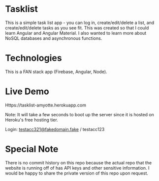# Tasklist
This is a simple task list app - you can log in, create/edit/delete a list, and create/edit/delete tasks as you see fit. This was created so that I could learn Angular and Angular Material. I also wanted to learn more about NoSQL databases and asynchronous functions.

# Technologies
This is a FAN stack app (Firebase, Angular, Node).

# Live Demo
Https://tasklist-amyotte.herokuapp.com

Note: It will take a few seconds to boot up the server since it is hosted on Heroku's free hosting tier.

Login:
testacc321@fakedomain.fake / testacc123

# Special Note

There is no commit history on this repo because the actual repo that the website is running off of has API keys and other sensitive information. I would be happy to share the private version of this repo upon request.
